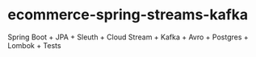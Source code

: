 # ecommerce-spring-streams-kafka
Spring Boot + JPA + Sleuth + Cloud Stream + Kafka + Avro + Postgres + Lombok + Tests
